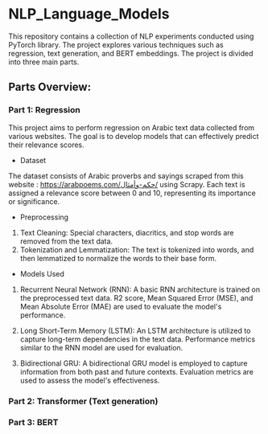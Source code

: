 # NLP_Language_Models

This repository contains a collection of NLP experiments conducted using PyTorch library. The project explores various techniques such as regression, text generation, and BERT embeddings.
The project is divided into three main parts.

## Parts Overview:

### Part 1: Regression
This project aims to perform regression on Arabic text data collected from various websites. The goal is to develop models that can effectively predict their relevance scores.
- Dataset

The dataset consists of Arabic proverbs and sayings scraped from this website : https://arabpoems.com/حكم-وأمثال/ using Scrapy. Each text is assigned a relevance score between 0 and 10, representing its importance or significance.

- Preprocessing
1. Text Cleaning: Special characters, diacritics, and stop words are removed from the text data.
2. Tokenization and Lemmatization: The text is tokenized into words, and then lemmatized to normalize the words to their base form.

- Models Used
1.  Recurrent Neural Network (RNN): A basic RNN architecture is trained on the preprocessed text data. R2 score, Mean Squared Error (MSE), and Mean Absolute Error (MAE) are used to evaluate the model's performance.

2.  Long Short-Term Memory (LSTM): An LSTM architecture is utilized to capture long-term dependencies in the text data. Performance metrics similar to the RNN model are used for evaluation.

3.  Bidirectional GRU: A bidirectional GRU model is employed to capture information from both past and future contexts. Evaluation metrics are used to assess the model's effectiveness.
  
### Part 2: Transformer (Text generation)
### Part 3: BERT

